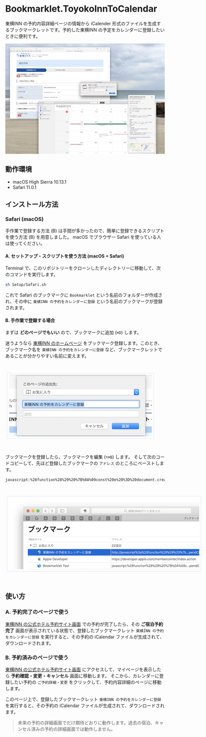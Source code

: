 # Bookmarklet.ToyokoInnToCalendar

東横INN の予約内容詳細ページの情報から iCalender 形式のファイルを生成するブックマークレットです。予約した東横INN の予定をカレンダーに登録したいときに便利です。

![概要](Documents/Resources/概要.png)

## 動作環境

- macOS High Sierra 10.13.1
- Safari 11.0.1


## インストール方法

### Safari (macOS)

手作業で登録する方法 (B) は手間が多かったので、簡単に登録できるスクリプトを使う方法 (B) を用意しました。
macOS でブラウザー Safari を使っている人は使ってください。

#### A. セットアップ・スクリプトを使う方法 (macOS + Safari)

Terminal で、このリポジトリーをクローンしたディレクトリーに移動して、次のコマンドを実行します。

```sh
sh Setup/Safari.sh
```

これで Safari のブックマークに `Bookmarklet` という名前のフォルダーが作成され、その中に `東横INN の予約をカレンダーに登録` という名前のブックマークが登録されます。

#### B. 手作業で登録する場合

まずは **どのページでもいい** ので、ブックマークに追加 (`⌘D`) します。

迷うようなら [東横INN のホームページ](https://www.toyoko-inn.com) をブックマーク登録します。このとき、ブックマーク名を `東横INN の予約をカレンダーに登録` など、ブックマークレットであることが分かりやすい名前に変えます。

<img style="border: 2pt solid #EEF; padding: 4pt; margin: 22pt 4pt; max-width: 500pt;" src="Documents/Resources/ブックマークレットに登録.png"/>

ブックマークを登録したら、ブックマークを編集 (`⌥⌘B`) します。
そして次のコードコピーして、先ほど登録したブックマークの `アドレス` のところにペーストします。


```html
javascript:%28function%28%29%20%7B%0A%09const%20e%20%3D%20document.createElement%28%27script%27%29%3B%0A%09const%20url%20%3D%20%27https%3A//cdn.rawgit.com/es-kumagai/Bookmarklet.ToyokoInnToCalendar/master/ToyokoInnToCalendar.js%27%3B%0A%09e.charset%3D%27utf-8%27%3B%0A%09e.src%3Durl%3B%0A%09document.body.appendChild%28e%29%3B%0A%7D%29%28%29
```

<img style="border: 2pt solid #EEF; padding: 4pt; margin: 22pt 4pt; max-width: 500pt;" src="Documents/Resources/ブックマークレットを編集.png"/>

## 使い方

### A. 予約完了のページで使う

[東横INN の公式ホテル予約サイト画面](https://www.toyoko-inn.com) での予約が完了したら、その **ご宿泊予約完了** 画面が表示されている状態で、登録したブックマークレット `東横INN の予約をカレンダーに登録` を実行すると、その予約の iCalendar ファイルが生成されて、ダウンロードされます。

### B. 予約済みのページで使う

[東横INN の公式ホテル予約サイト画面](https://www.toyoko-inn.com) にアクセスして、マイページを表示したら **予約確認・変更・キャンセル** 画面に移動します。
そこから、カレンダーに登録したい予約の `ご予約詳細・変更` をクリックして、予約内容詳細のページに移動します。

このページ上で、登録したブックマークレット `東横INN の予約をカレンダーに登録` を実行すると、その予約の iCalendar ファイルが生成されて、ダウンロードされます。
 
> 未来の予約の詳細画面でだけ期待どおりに動作します。過去の宿泊、キャンセル済みの予約の詳細画面では動作しません。
